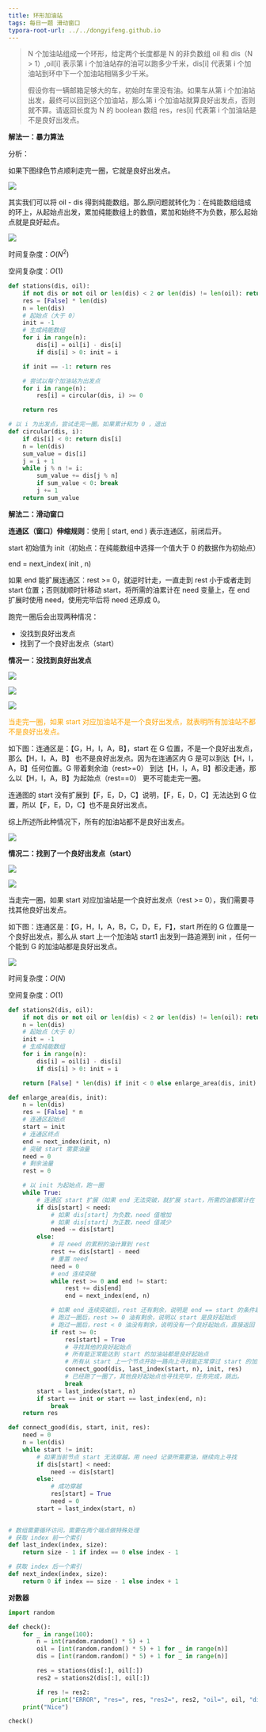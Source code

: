 ```yaml
---
title: 环形加油站
tags: 每日一题 滑动窗口
typora-root-url: ../../dongyifeng.github.io
---
```


> N 个加油站组成一个环形，给定两个长度都是 N 的非负数组 oil 和 dis（N > 1）,oil\[i] 表示第 i 个加油站存的油可以跑多少千米，dis\[i] 代表第 i 个加油站到环中下一个加油站相隔多少千米。
>
> 假设你有一辆邮箱足够大的车，初始时车里没有油。如果车从第 i 个加油站出发，最终可以回到这个加油站，那么第 i 个加油站就算良好出发点，否则就不算。请返回长度为 N 的 boolean 数组 res，res\[i] 代表第 i 个加油站是不是良好出发点。



**解法一：暴力算法**

分析：

如果下图绿色节点顺利走完一圈，它就是良好出发点。

![](/images/assets/screenshot-20221108-221900.png)



其实我们可以将 oil - dis 得到纯能数组。那么原问题就转化为：在纯能数组组成的环上，从起始点出发，累加纯能数组上的数值，累加和始终不为负数，那么起始点就是良好起点。



![](/images/assets/screenshot-20221108-222354.png)



时间复杂度：$O(N^2)$

空间复杂度：$O(1)$

```python
def stations(dis, oil):
    if not dis or not oil or len(dis) < 2 or len(dis) != len(oil): return
    res = [False] * len(dis)
    n = len(dis)
    # 起始点（大于 0）
    init = -1
    # 生成纯能数组
    for i in range(n):
        dis[i] = oil[i] - dis[i]
        if dis[i] > 0: init = i

    if init == -1: return res

    # 尝试以每个加油站为出发点
    for i in range(n):
        res[i] = circular(dis, i) >= 0

    return res

# 以 i 为出发点，尝试走完一圈。如果累计和为 0 ，退出
def circular(dis, i):
    if dis[i] < 0: return dis[i]
    n = len(dis)
    sum_value = dis[i]
    j = i + 1
    while j % n != i:
        sum_value += dis[j % n]
        if sum_value < 0: break
        j += 1
    return sum_value
```



**解法二：滑动窗口**



**连通区（窗口）伸缩规则**：使用 [ start, end ) 表示连通区，前闭后开。

start 初始值为 init（初始点：在纯能数组中选择一个值大于 0 的数据作为初始点）

end = next_index( init , n)



如果 end 能扩展连通区：rest >= 0，就逆时针走，一直走到 rest 小于或者走到 start 位置；否则就顺时针移动 start，将所需的油累计在 need 变量上，在 end 扩展时使用 need，使用完毕后将 need 还原成 0。



跑完一圈后会出现两种情况：

- 没找到良好出发点
- 找到了一个良好出发点（start）



**情况一：没找到良好出发点**

![](/images/assets/screenshot-20221109-002800.png)

![](/images/assets/screenshot-20221109-002822.png)

![](/images/assets/screenshot-20221109-002840.png)



<font color=orange>当走完一圈，如果 start 对应加油站不是一个良好出发点，就表明所有加油站不都不是良好出发点。</font>

如下图：连通区是：【G，H，I，A，B】，start 在 G 位置，不是一个良好出发点，那么【H，I，A，B】 也不是良好出发点。因为在连通区内 G 是可以到达【H，I，A，B】任何位置。G 带着剩余油（rest>=0） 到达【H，I，A，B】都没走通，那么以【H，I，A，B】为起始点（rest==0） 更不可能走完一圈。

连通图的 start 没有扩展到【F，E，D，C】说明，【F，E，D，C】无法达到 G 位置，所以【F，E，D，C】也不是良好出发点。

综上所述所此种情况下，所有的加油站都不是良好出发点。



![](/images/assets/screenshot-20221110-172928.png)



**情况二：找到了一个良好出发点（start）**



![](/images/assets/screenshot-20221109-095613.png)

![](/images/assets/screenshot-20221109-095631.png)



当走完一圈，如果 start 对应加油站是一个良好出发点（rest >= 0），我们需要寻找其他良好出发点。

如下图：连通区是：【G，H，I，A，B，C，D，E，F】，start 所在的 G 位置是一个良好出发点，那么从 start 上一个加油站 start1 出发到一路追溯到 init ，任何一个能到 G 的加油站都是良好出发点。



![](/images/assets/screenshot-20221110-201745.png)





时间复杂度：$O(N)$

空间复杂度：$O(1)$



```python
def stations2(dis, oil):
    if not dis or not oil or len(dis) < 2 or len(dis) != len(oil): return
    n = len(dis)
    # 起始点（大于 0）
    init = -1
    # 生成纯能数组
    for i in range(n):
        dis[i] = oil[i] - dis[i]
        if dis[i] > 0: init = i

    return [False] * len(dis) if init < 0 else enlarge_area(dis, init)

def enlarge_area(dis, init):
    n = len(dis)
    res = [False] * n
    # 连通区起始点
    start = init
    # 连通区终点
    end = next_index(init, n)
    # 突破 start 需要油量
    need = 0
    # 剩余油量
    rest = 0

    # 以 init 为起始点，跑一圈
    while True:
        # 连通区 start 扩展（如果 end 无法突破，就扩展 start，所需的油都累计在 need 中）
        if dis[start] < need:
            # 如果 dis[start] 为负数，need 值增加
            # 如果 dis[start] 为正数，need 值减少
            need -= dis[start]
        else:
            # 将 need 的累积的油计算到 rest
            rest += dis[start] - need
            # 重置 need
            need = 0
            # end 连续突破
            while rest >= 0 and end != start:
                rest += dis[end]
                end = next_index(end, n)

            # 如果 end 连续突破后，rest 还有剩余，说明是 end == start 的条件跳出循环的，已经跑了一圈了。
            # 跑过一圈后，rest >= 0 油有剩余，说明以 start 是良好起始点
            # 跑过一圈后，rest < 0 油没有剩余，说明没有一个良好起始点，直接返回
            if rest >= 0:
                res[start] = True
                # 寻找其他的良好起始点
                # 所有能正常能达到 start 的加油站都是良好起始点
                # 所有从 start 上一个节点开始一路向上寻找能正常穿过 start 的加油站，并将对应 res 设置为 True
                connect_good(dis, last_index(start, n), init, res)
                # 已经跑了一圈了，其他良好起始点也寻找完毕，任务完成，跳出。
                break
        start = last_index(start, n)
        if start == init or start == last_index(end, n):
            break
    return res

def connect_good(dis, start, init, res):
    need = 0
    n = len(dis)
    while start != init:
        # 如果当前节点 start 无法穿越，用 need 记录所需要油，继续向上寻找
        if dis[start] < need:
            need -= dis[start]
        else:
            # 成功穿越
            res[start] = True
            need = 0
        start = last_index(start, n)

      
# 数组需要循环访问，需要在两个端点做特殊处理
# 获取 index 前一个索引
def last_index(index, size):
    return size - 1 if index == 0 else index - 1

# 获取 index 后一个索引
def next_index(index, size):
    return 0 if index == size - 1 else index + 1
```



**对数器**

```python
import random

def check():
    for _ in range(100):
        n = int(random.random() * 5) + 1
        oil = [int(random.random() * 5) + 1 for _ in range(n)]
        dis = [int(random.random() * 5) + 1 for _ in range(n)]

        res = stations(dis[:], oil[:])
        res2 = stations2(dis[:], oil[:])

        if res != res2:
            print("ERROR", "res=", res, "res2=", res2, "oil=", oil, "dis=", dis)
    print("Nice")

check()
```


